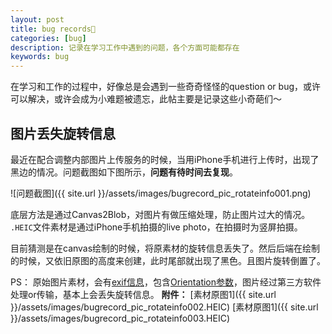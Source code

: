 ```yaml
---
layout: post
title: bug records🐞
categories: [bug]
description: 记录在学习工作中遇到的问题，各个方面可能都存在
keywords: bug
---
```


在学习和工作的过程中，好像总是会遇到一些奇奇怪怪的question or bug，或许可以解决，或许会成为小难题被遗忘，此帖主要是记录这些小奇葩们～

## 图片丢失旋转信息
最近在配合调整内部图片上传服务的时候，当用iPhone手机进行上传时，出现了黑边的情况。问题截图如下图所示，**问题有待时间去复现**。

![问题截图]({{ site.url }}/assets/images/bugrecord_pic_rotateinfo001.png)

底层方法是通过Canvas2Blob，对图片有做压缩处理，防止图片过大的情况。
`.HEIC`文件素材是通过iPhone手机拍摄的live photo，在拍摄时为竖屏拍摄。

目前猜测是在canvas绘制的时候，将原素材的旋转信息丢失了。然后后端在绘制的时候，又依旧原图的高度来创建，此时尾部就出现了黑色。且图片旋转倒置了。

PS： 原始图片素材，会有[exif信息]()，包含[Orientation参数](https://hkzww.com/%E5%9B%BE%E7%89%87%E6%98%BE%E7%A4%BA%E6%97%8B%E8%BD%AC%E9%97%AE%E9%A2%98.html)，图片经过第三方软件处理or传输，基本上会丢失旋转信息。
**附件：**
[素材原图1]({{ site.url }}/assets/images/bugrecord_pic_rotateinfo002.HEIC)
[素材原图1]({{ site.url }}/assets/images/bugrecord_pic_rotateinfo003.HEIC)

